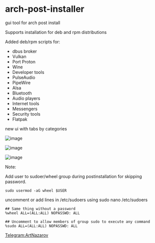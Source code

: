 # arch-post-installer
gui tool for arch post install

Supports installation for deb and rpm distributions

Added deb/rpm scripts for:

- dbus broker
- Vulkan
- Port Proton
- Wine
- Developer tools
- PulseAudio
- PipeWire
- Alsa
- Bluetooth
- Audio players
- Internet tools
- Messengers
- Security tools
- Flatpak

new ui with tabs by categories 

![image](https://drive.google.com/uc?export=view&id=1vQ_zDkDlwFfrtRrmsdF9ZB8GzGp6ndN_)

![image](https://drive.google.com/uc?export=view&id=1yjQfSxm5H00DjZS6cUXVAYd9LX67ev-J)
 
![image](https://drive.google.com/uc?export=view&id=1LyGRqYd3rr_kMlznW2gQ35bK-nZ2kKTU)

Note:

Add user to sudoer/wheel group during postinstallation for skipping password.

```
sudo usermod -aG wheel $USER
```

uncomment or add lines in /etc/sudoers using sudo nano /etc/sudoers

```
## Same thing without a password
%wheel ALL=(ALL:ALL) NOPASSWD: ALL

## Uncomment to allow members of group sudo to execute any command
%sudo ALL=(ALL:ALL) NOPASSWD: ALL
```

[Telegram:ArtNazarov](https://telegram.me/ArtNazarov)

